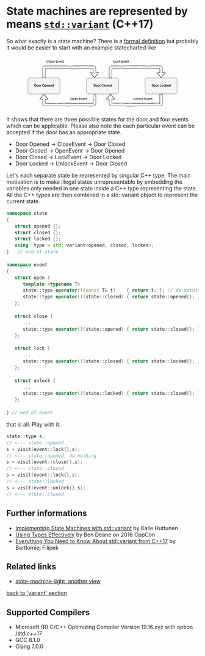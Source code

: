 # State machines are represented by means [`std::variant`](https://en.cppreference.com/w/cpp/utility/variant) (C++17)
So what exactly is a state machine? There is a [formal definition](https://en.wikipedia.org/wiki/Finite-state_machine) but probably it would be easier to start with an example statecharted like  
![door_state](./door_states.png)
It shows that there are three possible states for the door and four events which can be applicable. 
Please also note the each particular event can be accepted if the door has an appropriate state. 
* Door Opened -> CloseEvent -> Door Closed
* Door Closed -> OpenEvent -> Door Opened
* Door Closed -> LockEvent -> Door Locked
* Door Locked -> UnlockEvent -> Door Closed 

Let's each separate state be represented by singular C++ type. 
The main motivation is to make illegal states unrepresentable by embedding the variables only needed in one state inside a C++ type representing the state.  
All the C++ types are then combined in a std::variant object to represent the current state. 
```cpp
namespace state
{
   struct opened {};
   struct closed {};
   struct locked {};
   using  type = std::variant<opened, closed, locked>;
}   // end of state

namespace event
{
   struct open {
      template <typename T>
      state::type operator()(const T& t)    { return t; }; // do nothing
      state::type operator()(state::closed) { return state::opened{}; }
   };

   struct close {
      ...
      state::type operator()(state::opened) { return state::closed{}; }
   };

   struct lock {
      ...
      state::type operator()(state::closed) { return state::locked{}; }
   };

   struct unlock {
      ...
      state::type operator()(state::locked) { return state::closed{}; }
   };

} // end of event
```
that is all. Play with it.
```cpp
state::type s;
// <--- state::opened
s = visit(event::lock{},s);
// <--- state::opened, do nothing
s = visit(event::close{},s);
// <--- state::closed
s = visit(event::lock{},s);
// <--- state::locked
s = visit(event::unlock{},s);
// <--- state::closed
```

## Further informations
* [Implementing State Machines with std::variant](http://khuttun.github.io/2017/02/04/implementing-state-machines-with-std-variant.html) by Kalle Huttunen
* [Using Types Effectively](https://www.youtube.com/watch?v=ojZbFIQSdl8) by Ben Deane on 2016 CppCon
* [Everything You Need to Know About std::variant from C++17](https://www.bfilipek.com/2018/06/variant.html#state-machines) by Bartlomiej Filipek

## Related links
* [state-machine-light, another view](https://github.com/nikolaAV/state-machine-light)

[back to 'variant' section](../)

## Supported Compilers
* Microsoft (R) C/C++ Optimizing Compiler Version 19.16.xyz with option /std:c++17
* GCC 8.1.0
* Clang 7.0.0

